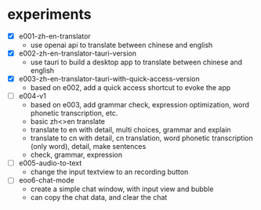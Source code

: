 # experiments

- [X] e001-zh-en-translator
    - use openai api to translate between chinese and english
- [X] e002-zh-en-translator-tauri-version
    - use tauri to build a desktop app to translate between chinese and english
- [X] e003-zh-en-translator-tauri-with-quick-access-version
    - based on e002, add a quick access shortcut to evoke the app
- [ ] e004-v1
    - based on e003, add grammar check, expression optimization, word phonetic transcription, etc.
    - basic zh<>en translate
    - translate to en with detail, multi choices, grammar and explain
    - translate to cn with detail, cn translation, word phonetic transcription (only word), detail, make sentences
    - check, grammar, expression
- [ ] e005-audio-to-text
    - change the input textview to an recording button
- [ ] eoo6-chat-mode
    - create a simple chat window, with input view and bubble
    - can copy the chat data, and clear the chat